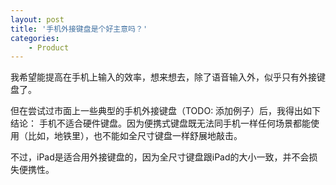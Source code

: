 ```yaml
---
layout: post
title: '手机外接键盘是个好主意吗？'
categories:
    - Product
---
```


我希望能提高在手机上输入的效率，想来想去，除了语音输入外，似乎只有外接键盘了。

但在尝试过市面上一些典型的手机外接键盘（TODO: 添加例子）后，我得出如下结论：
手机不适合硬件键盘。因为便携式键盘既无法同手机一样任何场景都能使用（比如，地铁里），也不能如全尺寸键盘一样舒展地敲击。

不过，iPad是适合用外接键盘的，因为全尺寸键盘跟iPad的大小一致，并不会损失便携性。


